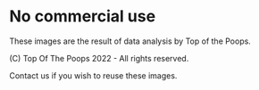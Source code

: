 
# No commercial use

These images are the result of data analysis by Top of the Poops.

(C) Top Of The Poops 2022 - All rights reserved.

Contact us if you wish to reuse these images.
